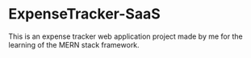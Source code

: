 # ExpenseTracker-SaaS
This is an expense tracker web application project made by me for the learning of the MERN stack framework.
